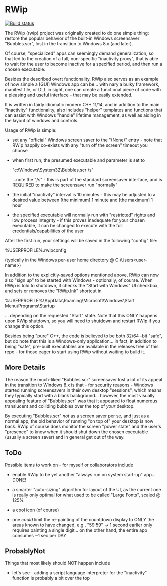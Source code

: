 # RWip

[![Build status](https://ci.appveyor.com/api/projects/status/github/robertroessler/rwip?svg=true)](https://ci.appveyor.com/project/robertroessler/rwip)

The RWip (rwip) project was originally created to do one simple thing: restore
the popular behavior of the built-in Windows screensaver "Bubbles.scr", lost in
the transition to Windows 8.x (and later).

Of course, "specialized" apps can seemingly demand generalization, so that led
to the creation of a full, non-specific "inactivity proxy", that is able to wait
for the user to become inactive for a specified period, and then run a chosen
executable.

Besides the described overt functionality, RWip also serves as an example of how
simple a [GUI] Windows app can be... with nary a bulky framework, manifest file,
or DLL in sight, one can create a functional piece of code with a pleasing and
useful interface - that may be easily extended.

It is written in fairly idiomatic modern C++ 11/14, and in addition to the main
"inactivity" functionality, also includes "helper" templates and functions that
can assist with Windows "handle" lifetime management, as well as aiding in the
layout of windows and controls.

Usage of RWip is simple:

*	set any "official" Windows screen saver to the "(None)" entry - note that
	RWip happily co-exists with any "turn off the screen" timeout you choose

*	when first run, the presumed executable and parameter is set to

	"c:\Windows\System32\Bubbles.scr /s"

	...note the "/s" - this is part of the standard screensaver interface, and
	is REQUIRED to make the screensaver run "normally"

*	the initial "inactivity" interval is 10 minutes - this may be adjusted to
	a desired value between [the minimum] 1 minute and [the maximum] 1 hour

*	the specified executable will normally run with "restricted" rights and low
	process integrity - if this proves inadequate for your chosen executable, it
	can be changed to execute with the full credentials/capabilities of the user

After the first run, your settings will be saved in the following "config" file:

%USERPROFILE%\.rwipconfig

(typically in the Windows per-user home directory @ C:\Users\<user-name>)

In addition to the explicitly-saved options mentioned above, RWip can now also
"sign up" to be started with Windows - optionally, of course.  When RWip is told
to shutdown, it checks the "Start with Windows" UI checkbox, and sets or removes
the "RWip.lnk" shortcut in

%USERPROFILE%\AppData\Roaming\Microsoft\Windows\Start Menu\Programs\Startup

... depending on the requested "Start" state.  Note that this ONLY happens upon
RWip shutdown, so you will need to shutdown and restart RWip if you change this
option.

Besides being "pure" C++, the code is believed to be both 32/64 -bit "safe", but
do note that this is a Windows-only application... in fact, in addition to being
"safe", pre-built executables are available in the releases tree of this repo -
for those eager to start using RWip without waiting to build it.

## More Details


The reason the much-liked "Bubbles.scr" screensaver lost a lot of its appeal in
the transition to Windows 8.x is that - for security reasons - Windows started
running screensavers in their own desktop "sessions", which means they typically
start with a blank background... however, the most visually appealing feature of
"Bubbles.scr" was that it appeared to float numerous translucent and colliding
bubbles over the top of *your* desktop.

By executing "Bubbles.scr" *not* as a screen saver per se, and just as a normal
app, the old behavior of running "on top of" your desktop is now back.  RWip of
course does monitor the screen "power state" and the user's "presence" to know
when it should shut down the chosen executable (usually a screen saver) and in
general get out of the way.

## ToDo

Possible items to work on - for myself or collaborators include

* enable RWip to be yet another "always run on system start-up" app... DONE!

* a smarter "auto-sizing" algorithm for layout of the UI, as the current one is
really only optimal for what used to be called "Large Fonts", scaled @ 125%

* a cool icon (of course)

* one *could* limit the re-painting of the countdown display to ONLY the areas
known to have changed, e.g., "59:59" -> 1 second earlier only requires painting
a single digit... on the other hand, the entire app consumes ~1 sec per DAY

## ProbablyNot

Things that most likely should NOT happen include

* let's see - adding a script language interpreter for the "inactivity" function
is probably a bit over the top
